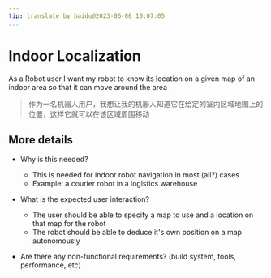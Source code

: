 ```yaml
---
tip: translate by baidu@2023-06-06 10:07:05
...
```

# Indoor Localization


As a Robot user I want my robot to know its location on a given map of an indoor area so that it can move around the area

> 作为一名机器人用户，我想让我的机器人知道它在给定的室内区域地图上的位置，这样它就可以在该区域周围移动

## More details

- Why is this needed?

  - This is needed for indoor robot navigation in most (all?) cases
  - Example: a courier robot in a logistics warehouse

- What is the expected user interaction?

  - The user should be able to specify a map to use and a location on that map for the robot
  - The robot should be able to deduce it's own position on a map autonomously

- Are there any non-functional requirements? (build system, tools, performance, etc)
